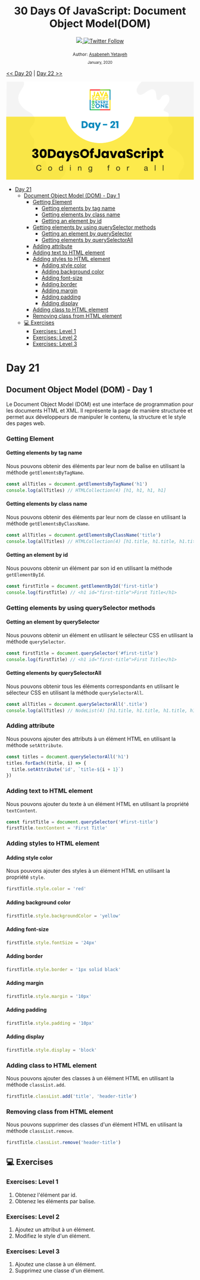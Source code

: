 <div align="center">
  <h1> 30 Days Of JavaScript: Document Object Model(DOM)</h1>
  <a class="header-badge" target="_blank" href="https://www.linkedin.com/in/asabeneh/">
  <img src="https://img.shields.io/badge/style--5eba00.svg?label=LinkedIn&logo=linkedin&style=social">
  </a>
  <a class="header-badge" target="_blank" href="https://twitter.com/Asabeneh">
  <img alt="Twitter Follow" src="https://img.shields.io/twitter/follow/asabeneh?style=social">
  </a>

<sub>Author:
<a href="https://www.linkedin.com/in/asabeneh/" target="_blank">Asabeneh Yetayeh</a><br>
<small> January, 2020</small>
</sub>

</div>

[<< Day 20](../20_Day_Writing_clean_codes/20_day_writing_clean_codes.md) | [Day 22 >>](../22_Day_Manipulating_DOM_object/22_day_manipulating_DOM_object.md)

![Thirty Days Of JavaScript](../images/banners/day_1_21.png)

- [Day 21](#day-21)
  - [Document Object Model (DOM) - Day 1](#document-object-model-dom---day-1)
    - [Getting Element](#getting-element)
      - [Getting elements by tag name](#getting-elements-by-tag-name)
      - [Getting elements by class name](#getting-elements-by-class-name)
      - [Getting an element by id](#getting-an-element-by-id)
    - [Getting elements by using querySelector methods](#getting-elements-by-using-queryselector-methods)
      - [Getting an element by querySelector](#getting-an-element-by-queryselector)
      - [Getting elements by querySelectorAll](#getting-elements-by-queryselectorall)
    - [Adding attribute](#adding-attribute)
    - [Adding text to HTML element](#adding-text-to-html-element)
    - [Adding styles to HTML element](#adding-styles-to-html-element)
      - [Adding style color](#adding-style-color)
      - [Adding background color](#adding-background-color)
      - [Adding font-size](#adding-font-size)
      - [Adding border](#adding-border)
      - [Adding margin](#adding-margin)
      - [Adding padding](#adding-padding)
      - [Adding display](#adding-display)
    - [Adding class to HTML element](#adding-class-to-html-element)
    - [Removing class from HTML element](#removing-class-from-html-element)
  - [💻 Exercises](#-exercises)
    - [Exercises: Level 1](#exercises-level-1)
    - [Exercises: Level 2](#exercises-level-2)
    - [Exercises: Level 3](#exercises-level-3)

# Day 21

## Document Object Model (DOM) - Day 1

Le Document Object Model (DOM) est une interface de programmation pour les documents HTML et XML. Il représente la page de manière structurée et permet aux développeurs de manipuler le contenu, la structure et le style des pages web.

### Getting Element

#### Getting elements by tag name

Nous pouvons obtenir des éléments par leur nom de balise en utilisant la méthode `getElementsByTagName`.

```js
const allTitles = document.getElementsByTagName('h1')
console.log(allTitles) // HTMLCollection(4) [h1, h1, h1, h1]
```

#### Getting elements by class name

Nous pouvons obtenir des éléments par leur nom de classe en utilisant la méthode `getElementsByClassName`.

```js
const allTitles = document.getElementsByClassName('title')
console.log(allTitles) // HTMLCollection(4) [h1.title, h1.title, h1.title, h1.title]
```

#### Getting an element by id

Nous pouvons obtenir un élément par son id en utilisant la méthode `getElementById`.

```js
const firstTitle = document.getElementById('first-title')
console.log(firstTitle) // <h1 id="first-title">First Title</h1>
```

### Getting elements by using querySelector methods

#### Getting an element by querySelector

Nous pouvons obtenir un élément en utilisant le sélecteur CSS en utilisant la méthode `querySelector`.

```js
const firstTitle = document.querySelector('#first-title')
console.log(firstTitle) // <h1 id="first-title">First Title</h1>
```

#### Getting elements by querySelectorAll

Nous pouvons obtenir tous les éléments correspondants en utilisant le sélecteur CSS en utilisant la méthode `querySelectorAll`.

```js
const allTitles = document.querySelectorAll('.title')
console.log(allTitles) // NodeList(4) [h1.title, h1.title, h1.title, h1.title]
```

### Adding attribute

Nous pouvons ajouter des attributs à un élément HTML en utilisant la méthode `setAttribute`.

```js
const titles = document.querySelectorAll('h1')
titles.forEach((title, i) => {
  title.setAttribute('id', `title-${i + 1}`)
})
```

### Adding text to HTML element

Nous pouvons ajouter du texte à un élément HTML en utilisant la propriété `textContent`.

```js
const firstTitle = document.querySelector('#first-title')
firstTitle.textContent = 'First Title'
```

### Adding styles to HTML element

#### Adding style color

Nous pouvons ajouter des styles à un élément HTML en utilisant la propriété `style`.

```js
firstTitle.style.color = 'red'
```

#### Adding background color

```js
firstTitle.style.backgroundColor = 'yellow'
```

#### Adding font-size

```js
firstTitle.style.fontSize = '24px'
```

#### Adding border

```js
firstTitle.style.border = '1px solid black'
```

#### Adding margin

```js
firstTitle.style.margin = '10px'
```

#### Adding padding

```js
firstTitle.style.padding = '10px'
```

#### Adding display

```js
firstTitle.style.display = 'block'
```

### Adding class to HTML element

Nous pouvons ajouter des classes à un élément HTML en utilisant la méthode `classList.add`.

```js
firstTitle.classList.add('title', 'header-title')
```

### Removing class from HTML element

Nous pouvons supprimer des classes d'un élément HTML en utilisant la méthode `classList.remove`.

```js
firstTitle.classList.remove('header-title')
```

## 💻 Exercises

### Exercises: Level 1

1. Obtenez l'élément par id.
2. Obtenez les éléments par balise.

### Exercises: Level 2

1. Ajoutez un attribut à un élément.
2. Modifiez le style d'un élément.

### Exercises: Level 3

1. Ajoutez une classe à un élément.
2. Supprimez une classe d'un élément.